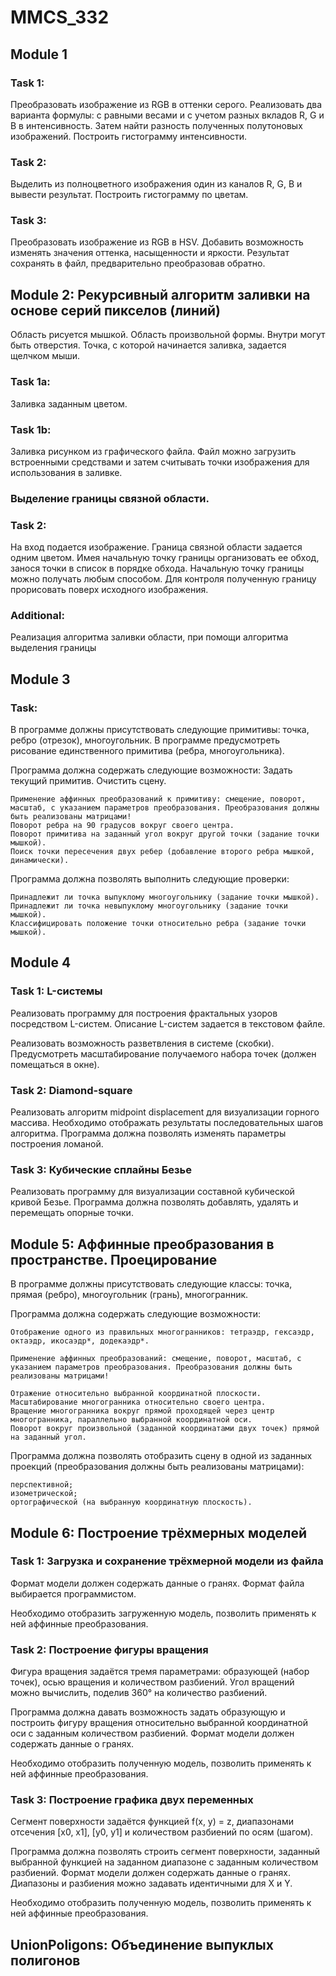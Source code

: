 ﻿# MMCS_332

## Module 1

### Task 1:
Преобразовать изображение из RGB в оттенки серого. Реализовать два варианта формулы: с равными  весами и с учетом разных вкладов R, G и B в интенсивность. Затем найти разность полученных полутоновых изображений. Построить гистограмму интенсивности.

### Task 2: 
Выделить из полноцветного изображения один из каналов R, G, B  и вывести результат. Построить гистограмму по цветам.

### Task 3: 
Преобразовать изображение из RGB в HSV. Добавить возможность изменять значения оттенка, насыщенности и яркости. Результат сохранять в файл, предварительно преобразовав обратно.

## Module 2: Рекурсивный алгоритм заливки на основе серий пикселов (линий)

Область рисуется мышкой. Область произвольной формы. Внутри могут быть отверстия. Точка, с которой начинается заливка, задается щелчком мыши.

### Task 1a: 

Заливка заданным цветом.

### Task 1b:
 
Заливка рисунком из графического файла. Файл можно загрузить встроенными средствами и затем считывать точки изображения для использования в заливке.

### Выделение границы связной области.
### Task 2:
На вход подается изображение. Граница связной области задается одним цветом. Имея начальную точку границы организовать ее обход, занося точки в список в порядке обхода.
Начальную точку границы можно получать любым способом.
Для контроля полученную границу прорисовать поверх исходного изображения.

### Additional:
Реализация алгоритма заливки области, при помощи алгоритма выделения границы

## Module 3

### Task:
В программе должны присутствовать следующие примитивы: точка, ребро (отрезок), многоугольник.
В программе предусмотреть рисование единственного примитива (ребра, многоугольника).

Программа должна содержать следующие возможности:
    Задать текущий примитив.
    Очистить сцену.

    Применение аффинных преобразований к примитиву: смещение, поворот, масштаб, с указанием параметров преобразования. Преобразования должны быть реализованы матрицами!
    Поворот ребра на 90 градусов вокруг своего центра.
    Поворот примитива на заданный угол вокруг другой точки (задание точки мышкой).
    Поиск точки пересечения двух ребер (добавление второго ребра мышкой, динамически).

Программа должна позволять выполнить следующие проверки:

    Принадлежит ли точка выпуклому многоугольнику (задание точки мышкой).
    Принадлежит ли точка невыпуклому многоугольнику (задание точки мышкой).
    Классифицировать положение точки относительно ребра (задание точки мышкой).

## Module 4

### Task 1: L-системы

Реализовать программу для построения фрактальных узоров посредством L-систем.
Описание L-систем задается в текстовом файле.

Реализовать возможность разветвления в системе (скобки).
Предусмотреть масштабирование получаемого набора точек (должен помещаться в окне).

### Task 2: Diamond-square

Реализовать алгоритм midpoint displacement для визуализации горного массива.
Необходимо отображать результаты последовательных шагов алгоритма. Программа должна позволять изменять параметры построения ломаной.

### Task 3: Кубические сплайны Безье

Реализовать программу для визуализации составной кубической кривой Безье. 
Программа должна позволять добавлять, удалять  и перемещать опорные точки.

## Module 5: Аффинные преобразования в пространстве. Проецирование

В программе должны присутствовать следующие классы: точка, прямая (ребро), многоугольник (грань), многогранник.

Программа должна содержать следующие возможности:

    Отображение одного из правильных многогранников: тетраэдр, гексаэдр, октаэдр, икосаэдр*, додекаэдр*.

    Применение аффинных преобразований: смещение, поворот, масштаб, с указанием параметров преобразования. Преобразования должны быть реализованы матрицами!

    Отражение относительно выбранной координатной плоскости.
    Масштабирование многогранника относительно своего центра.
    Вращение многогранника вокруг прямой проходящей через центр многогранника, параллельно выбранной координатной оси.
    Поворот вокруг произвольной (заданной координатами двух точек) прямой на заданный угол.

Программа должна позволять отобразить сцену в одной из заданных проекций (преобразования должны быть реализованы матрицами):

    перспективной;
    изометрической;
    ортографической (на выбранную координатную плоскость).
	

## Module 6: Построение трёхмерных моделей

### Task 1: Загрузка и сохранение трёхмерной модели из файла
Формат модели должен содержать данные о гранях. Формат файла выбирается программистом.

Необходимо отобразить загруженную модель, позволить применять к ней аффинные преобразования. 

### Task 2: Построение фигуры вращения
Фигура вращения задаётся тремя параметрами: образующей (набор точек), осью вращения и количеством разбиений. Угол вращений можно вычислить, поделив 360° на количество разбиений.

Программа должна давать возможность задать образующую и построить фигуру вращения относительно выбранной координатной оси с заданным количеством разбиений. Формат модели должен содержать данные о гранях.

Необходимо отобразить полученную модель, позволить применять к ней аффинные преобразования.

### Task 3: Построение графика двух переменных
Сегмент поверхности задаётся функцией f(x, y) = z, диапазонами отсечения [x0, x1], [y0, y1] и количеством разбиений по осям (шагом).

Программа должна позволять строить сегмент поверхности, заданный выбранной функцией на заданном диапазоне с заданным количеством разбиений. Формат модели должен содержать данные о гранях. Диапазоны и разбиения можно задавать идентичными для X и Y.

Необходимо отобразить полученную модель, позволить применять к ней аффинные преобразования.
	
## UnionPoligons: Объединение выпуклых полигонов